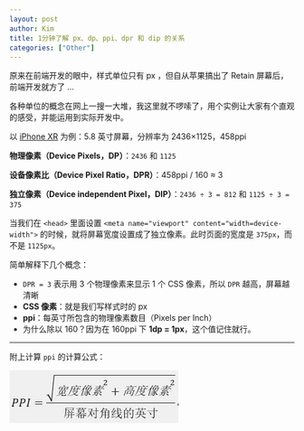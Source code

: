```yaml
---
layout: post
author: Kim
title: 1分钟了解 px、dp、ppi、dpr 和 dip 的关系
categories: ["Other"]
---
```


原来在前端开发的眼中，样式单位只有 px ，但自从苹果搞出了 Retain 屏幕后，前端开发就方了 ...

各种单位的概念在网上一搜一大堆，我这里就不啰嗦了，用个实例让大家有个直观的感受，并能运用到实际开发中。

以 [iPhone XR](https://www.apple.com/cn/iphone-xr/specs/) 为例：5.8 英寸屏幕，分辨率为 2436×1125，458ppi

**物理像素（Device Pixels，DP）**：`2436` 和 `1125`

**设备像素比（Device Pixel Ratio，DPR）**：458ppi / 160 ≈ 3

**独立像素（Device independent Pixel，DIP）**：`2436 ÷ 3 = 812` 和 `1125 ÷ 3 = 375`

当我们在 `<head>` 里面设置 `<meta name="viewport" content="width=device-width">` 的时候，就将屏幕宽度设置成了独立像素。此时页面的宽度是 `375px`，而不是 `1125px`。

简单解释下几个概念：

- `DPR = 3` 表示用 3 个物理像素来显示 1 个 CSS 像素，所以 `DPR` 越高，屏幕越清晰
- **CSS 像素**：就是我们写样式时的 px
- **ppi**：每英寸所包含的物理像素数目（Pixels per Inch）
- 为什么除以 160？因为在 160ppi 下 **1dp = 1px**，这个值记住就行。

---

附上计算 `ppi` 的计算公式：

![alt](/images/2019-02-12-01/1.jpg)
